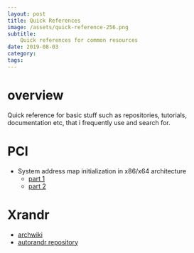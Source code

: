 ```yaml
---
layout: post
title: Quick References
image: /assets/quick-reference-256.png
subtitle:
    Quick references for common resources 
date: 2019-08-03
category: 
tags: 
---
```


# overview 

Quick reference for basic stuff such as repositories, tutorials, documentation etc, that i frequently use and search for. 

# PCI

- System address map initialization in x86/x64 architecture
  - [part 1](https://resources.infosecinstitute.com/topic/system-address-map-initialization-in-x86x64-architecture-part-1-pci-based-systems/)
  - [part 2](https://resources.infosecinstitute.com/topic/system-address-map-initialization-x86x64-architecture-part-2-pci-express-based-systems/)

# Xrandr

- [archwiki](https://wiki.archlinux.org/index.php/xrandr)
- [autorandr repository](https://github.com/phillipberndt/autorandr)
